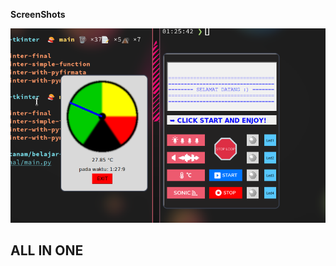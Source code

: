 **ScreenShots**

<p align="center">
  <img src="https://github.com/RizalAchp/sistem-tertanam/blob/main/belajar-tkinter/galery/tkinter-final.png?raw=true">
</p>


## ALL IN ONE

